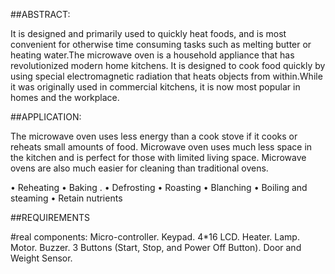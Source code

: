 ##ABSTRACT:

It is designed and primarily used to quickly heat foods, and is most convenient for otherwise time consuming tasks such as melting butter or heating water.The microwave oven is a household appliance that has revolutionized modern home kitchens. It is designed to cook food quickly by using special electromagnetic radiation that heats objects from within.While it was originally used in commercial kitchens, it is now most popular in homes and the workplace.

##APPLICATION:

The microwave oven uses less energy than a cook stove if it cooks or reheats small amounts of food. Microwave oven uses much less space in the kitchen and is perfect for those with limited living space. Microwave ovens are also much easier for cleaning than traditional ovens.

•	Reheating 
•	Baking .
•	Defrosting 
•	Roasting 
•	Blanching 
•	Boiling and steaming
•	Retain nutrients 

##REQUIREMENTS

#real components:
Micro-controller.
Keypad.
4*16 LCD.
Heater.
Lamp.
Motor.
Buzzer.
3 Buttons (Start, Stop, and Power Off Button).
Door and Weight Sensor.

